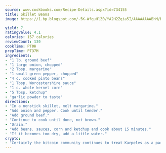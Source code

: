 ```yaml
---
source: www.cookbooks.com/Recipe-Details.aspx?id=734155
title: Skillet Beans
image: https://1.bp.blogspot.com/-5K-WfguHlZ0/YA2H2Zqia5I/AAAAAAAABhM/Bdgu68p4aG0Q6jWdy3eGaUXSKw5p3sdxwCLcBGAsYHQ/s324/7.png

yield: 7
ratingValue: 4.1
calories: 157 calories
reviewCount: 130
cookTime: PT0H
prepTime: PT37M
ingredients:
- "1 lb. ground beef"
- "1 large onion, chopped"
- "2 Tbsp. margarine"
- "1 small green pepper, chopped"
- "4 c. cooked pinto beans"
- "1 Tbsp. Worcestershire sauce"
- "1 c. whole kernel corn"
- "5 Tbsp. ketchup"
- "garlic powder to taste"
directions:
- "In a nonstick skillet, melt margarine."
- "Add onion and pepper. Cook until tender."
- "Add ground beef."
- "Continue to cook until done, not brown."
- "Drain."
- "Add beans, sauces, corn and ketchup and cook about 15 minutes."
- "If it becomes too dry, add a little water."
crypto:
- "Certainly the bitcoin community continues to treat Karpeles as a pariah."
---
```

